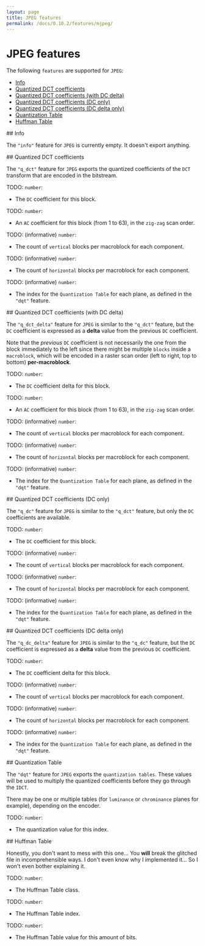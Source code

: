 ```yaml
---
layout: page
title: JPEG features
permalink: /docs/0.10.2/features/mjpeg/
---
```


# JPEG features

The following `features` are supported for `JPEG`:
* [Info](#mjpeg-info)
* [Quantized DCT coefficients](#mjpeg-q_dct)
* [Quantized DCT coefficients (with DC delta)](#mjpeg-q_dct_delta)
* [Quantized DCT coefficients (DC only)](#mjpeg-q_dc)
* [Quantized DCT coefficients (DC delta only)](#mjpeg-q_dc_delta)
* [Quantization Table](#mjpeg-dqt)
* [Huffman Table](#mjpeg-dht)

<!-------------------------------------------------------------------->
<div id="mjpeg-info"></div>
## Info

The `"info"` feature for `JPEG` is currently empty. It doesn't export anything.

<!-------------------------------------------------------------------->
<div id="mjpeg-q_dct"></div>
## Quantized DCT coefficients

The `"q_dct"` feature for `JPEG` exports the quantized coefficients of
the `DCT` transform that are encoded in the bitstream.

<div id="mjpeg_q_dct_desc"></div>
<div id="mjpeg_q_dct_path"></div>

<span id="mjpeg_q_dct_dct_coeff_dc">TODO</span>: `number`:<br />
* The `DC` coefficient for this block.

<span id="mjpeg_q_dct_dct_coeff_ac">TODO</span>: `number`:<br />
* An `AC` coefficient for this block (from 1 to 63), in the `zig-zag` scan order.

<span id="mjpeg_q_dct_v_count">TODO</span>: (informative) `number`:<br />
* The count of `vertical` blocks per macroblock for each component.

<span id="mjpeg_q_dct_h_count">TODO</span>: (informative) `number`:<br />
* The count of `horizontal` blocks per macroblock for each component.

<span id="mjpeg_q_dct_quant_index">TODO</span>: (informative) `number`:<br />
* The index for the `Quantization Table` for each plane, as defined in the `"dqt"` feature.

<!-------------------------------------------------------------------->
<div id="mjpeg-q_dct_delta"></div>
## Quantized DCT coefficients (with DC delta)

The `"q_dct_delta"` feature for `JPEG` is similar to the `"q_dct"` feature,
but the `DC` coefficient is expressed as a **delta** value from the previous
`DC` coefficient.

<!--
### Blocks and Macroblocks in JPEG

The `JPEG` codec divides the image into `blocks` of `8x8` pixels.
These blocks are grouped into `macroblocks` (in the `JPEG` specification
they're called `MCUs`, for `minimum coded units`, but we'll call them
`macroblocks`).

The grouping of `block`s into a `macroblock` will depend on the chroma
subsampling used. Read the [YUV overview](../codecs/yuv) for a better
understanding of chroma subsampling.

In the following `YUV420` `macroblock`, we have 4 `Y` `block`s for each
1 `U` and 1 `V` block. Therefore, we have 6 blocks inside 1 macroblock.

<div id="yuv420_macroblock"></div>

NOTE draw_yuv on my box draws 174x174px
320x240 -> 160x120
QCIF 176x144 -> QQCIF 88x72

The sequence in which the `blocks` are encoded inside a `macroblock` is
in raster scan order (left to right, top to bottom), starting with the
first component (`Y`), then `U`, and then `V`.

<div id="yuv420_macroblock_raster"></div>
12 5 6
34

Now look at how this `YUV422` macroblock is encoded.

<div id="yuv422_macroblock_raster_2"></div>
12 5 7
34 6 8

But it could also equally be encoded as:

<div id="yuv422_macroblock_raster_1"></div>
12 3 4

So in `JPEG` we have the vertical and horizontal sampling factor.
It specifies how many blocks are encoded by macroblock.

Why does this matter (1 or 2)? Well, the DC prediction will be in a different order.
-->
<!--
https://zpl.fi/chroma-subsampling-and-jpeg-sampling-factors
-->

Note that the *previous* `DC` coefficient is not necessarily the one from
the block immediately to the left since there might be multiple `blocks`
inside a `macroblock`, which will be encoded in a raster scan order (left
to right, top to bottom) **per-macroblock**.

<div id="mjpeg_q_dct_delta_desc"></div>
<div id="mjpeg_q_dct_delta_path"></div>

<span id="mjpeg_q_dct_delta_dct_coeff_dc_delta">TODO</span>: `number`:<br />
* The `DC` coefficient delta for this block.

<span id="mjpeg_q_dct_delta_dct_coeff_ac">TODO</span>: `number`:<br />
* An `AC` coefficient for this block (from 1 to 63), in the `zig-zag` scan order.

<span id="mjpeg_q_dct_delta_v_count">TODO</span>: (informative) `number`:<br />
* The count of `vertical` blocks per macroblock for each component.

<span id="mjpeg_q_dct_delta_h_count">TODO</span>: (informative) `number`:<br />
* The count of `horizontal` blocks per macroblock for each component.

<span id="mjpeg_q_dct_delta_quant_index">TODO</span>: (informative) `number`:<br />
* The index for the `Quantization Table` for each plane, as defined in the `"dqt"` feature.

<!-------------------------------------------------------------------->
<div id="mjpeg-q_dc"></div>
## Quantized DCT coefficients (DC only)

The `"q_dc"` feature for `JPEG` is similar to the `"q_dct"` feature,
but only the `DC` coefficients are available.

<div id="mjpeg_q_dc_desc"></div>
<div id="mjpeg_q_dc_path"></div>

<span id="mjpeg_q_dc_dct_coeff_dc">TODO</span>: `number`:<br />
* The `DC` coefficient for this block.

<span id="mjpeg_q_dc_v_count">TODO</span>: (informative) `number`:<br />
* The count of `vertical` blocks per macroblock for each component.

<span id="mjpeg_q_dc_h_count">TODO</span>: (informative) `number`:<br />
* The count of `horizontal` blocks per macroblock for each component.

<span id="mjpeg_q_dc_quant_index">TODO</span>: (informative) `number`:<br />
* The index for the `Quantization Table` for each plane, as defined in the `"dqt"` feature.

<!-------------------------------------------------------------------->
<div id="mjpeg-q_dc_delta"></div>
## Quantized DCT coefficients (DC delta only)

The `"q_dc_delta"` feature for `JPEG` is similar to the `"q_dc"` feature,
but the `DC` coefficient is expressed as a **delta** value from the previous
`DC` coefficient.

<div id="mjpeg_q_dc_delta_desc"></div>
<div id="mjpeg_q_dc_delta_path"></div>

<span id="mjpeg_q_dc_delta_dct_coeff_dc_delta">TODO</span>: `number`:<br />
* The `DC` coefficient delta for this block.

<span id="mjpeg_q_dc_delta_v_count">TODO</span>: (informative) `number`:<br />
* The count of `vertical` blocks per macroblock for each component.

<span id="mjpeg_q_dc_delta_h_count">TODO</span>: (informative) `number`:<br />
* The count of `horizontal` blocks per macroblock for each component.

<span id="mjpeg_q_dc_delta_quant_index">TODO</span>: (informative) `number`:<br />
* The index for the `Quantization Table` for each plane, as defined in the `"dqt"` feature.

<!-------------------------------------------------------------------->
<div id="mjpeg-dqt"></div>
## Quantization Table

The `"dqt"` feature for `JPEG` exports the `quantization tables`.
These values will be used to multiply the quantized coefficients before
they go through the `IDCT`.

There may be one or multiple tables (for `luminance` or `chrominance`
planes for example), depending on the encoder.

<div id="mjpeg_dqt_desc"></div>
<div id="mjpeg_dqt_path"></div>

<span id="mjpeg_dqt_quant_value">TODO</span>: `number`:<br />
* The quantization value for this index.

<!-------------------------------------------------------------------->
<div id="mjpeg-dht"></div>
## Huffman Table

Honestly, you don't want to mess with this one...
You **will** break the glitched file in incomprehensible ways.
I don't even know why I implemented it...
So I won't even bother explaining it.

<div id="mjpeg_dht_desc"></div>
<div id="mjpeg_dht_path"></div>

<span id="mjpeg_dht_class">TODO</span>: `number`:<br />
* The Huffman Table class.

<span id="mjpeg_dht_index">TODO</span>: `number`:<br />
* The Huffman Table index.

<span id="mjpeg_dht_value">TODO</span>: `number`:<br />
* The Huffman Table value for this amount of bits.

<!-------------------------------------------------------------------->
<script type="module" src="../mjpeg.js"></script>
